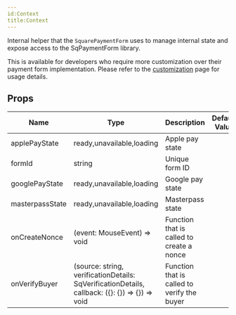 ```yaml
---
id:Context
title:Context
---
```

Internal helper that the `SquarePaymentForm` uses to manage internal state and expose access to the SqPaymentForm library.

This is available for developers who require more customization over their payment form implementation. Please refer to the
[customization](customization.md) page for usage details.

## Props
|Name|Type|Description|Default Value|
|---|---|---|---|
|applePayState|ready,unavailable,loading|Apple pay state||
|formId|string|Unique form ID||
|googlePayState|ready,unavailable,loading|Google pay state||
|masterpassState|ready,unavailable,loading|Masterpass state||
|onCreateNonce|(event: MouseEvent) => void|Function that is called to create a nonce||
|onVerifyBuyer|(source: string, verificationDetails: SqVerificationDetails, callback: ({}: {}) => {}) => void|Function that is called to verify the buyer||